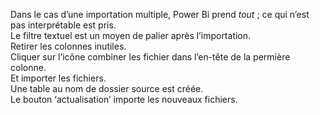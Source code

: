 Dans le cas d’une importation multiple, Power Bi prend _tout_ ; ce qui n’est pas interprétable est pris.  
Le filtre textuel est un moyen de palier après l’importation.  
Retirer les colonnes inutiles.  
Cliquer sur l’icône combiner les fichier dans l’en-tête de la permière colonne.  
Et importer les fichiers.  
Une table au nom de dossier source est créée.  
Le bouton ‘actualisation’ importe les nouveaux fichiers.
